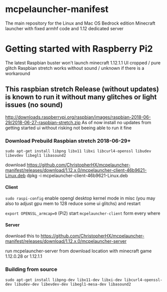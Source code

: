 # mcpelauncher-manifest
The main repository for the Linux and Mac OS Bedrock edition Minecraft launcher with fixed armhf code and 1.12 dedicated server

# Getting started with Raspberry Pi2
The latest Raspbian buster won't launch minecraft 1.12.1.1 UI cropped / pure glitch
Raspbian stretch works without sound / unknown if there is a workaround

## This raspbian stretch Release (without updates) is known to run it without many glitches or light issues (no sound)
http://downloads.raspberrypi.org/raspbian/images/raspbian-2018-06-29/2018-06-27-raspbian-stretch.zip
As of now install no updates from getting started ui without risking not beeing able to run it fine

### Download Prebuild Raspbian stretch 2018-06-29+
`sudo apt-get install libpng libx11 libxi libcurl4-openssl libudev libevdev libegl1 libasound2`

download https://github.com/ChristopherHX/mcpelauncher-manifest/releases/download/1.12.x.0/mcpelauncher-client-46b9621-Linux.deb
dpkg -i mcpelauncher-client-46b9621-Linux.deb

#### Client

`sudo raspi-config`
enable opengl desktop kernel mode in misc (you may also to adjust gpu mem to 128 reduce some ui glitchs) and restart

`export OPENSSL_armcap=0` (Pi2)
start `mcpelauncher-client` form every where

#### Server
download this to https://github.com/ChristopherHX/mcpelauncher-manifest/releases/download/1.12.x.0/mcpelauncher-server

run mcpelauncher-server from download location with minecraft game 1.12.0.28 or 1.12.1.1


### Building from source

`sudo apt-get install libpng-dev libx11-dev libxi-dev libcurl4-openssl-dev libudev-dev libevdev-dev libegl1-mesa-dev libasound2`
